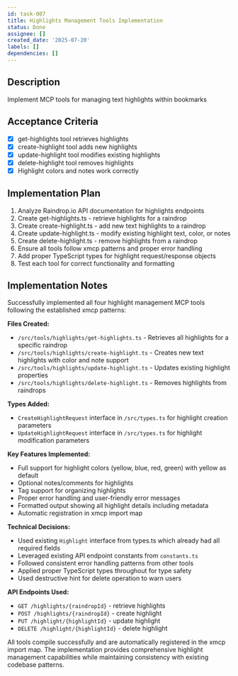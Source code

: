 ```yaml
---
id: task-007
title: Highlights Management Tools Implementation
status: Done
assignee: []
created_date: '2025-07-20'
labels: []
dependencies: []
---
```


## Description

Implement MCP tools for managing text highlights within bookmarks

## Acceptance Criteria

- [x] get-highlights tool retrieves highlights
- [x] create-highlight tool adds new highlights
- [x] update-highlight tool modifies existing highlights
- [x] delete-highlight tool removes highlights
- [x] Highlight colors and notes work correctly

## Implementation Plan

1. Analyze Raindrop.io API documentation for highlights endpoints
2. Create get-highlights.ts - retrieve highlights for a raindrop
3. Create create-highlight.ts - add new text highlights to a raindrop
4. Create update-highlight.ts - modify existing highlight text, color, or notes
5. Create delete-highlight.ts - remove highlights from a raindrop
6. Ensure all tools follow xmcp patterns and proper error handling
7. Add proper TypeScript types for highlight request/response objects
8. Test each tool for correct functionality and formatting

## Implementation Notes

Successfully implemented all four highlight management MCP tools following the established xmcp patterns:

**Files Created:**
- `/src/tools/highlights/get-highlights.ts` - Retrieves all highlights for a specific raindrop
- `/src/tools/highlights/create-highlight.ts` - Creates new text highlights with color and note support
- `/src/tools/highlights/update-highlight.ts` - Updates existing highlight properties
- `/src/tools/highlights/delete-highlight.ts` - Removes highlights from raindrops

**Types Added:**
- `CreateHighlightRequest` interface in `/src/types.ts` for highlight creation parameters
- `UpdateHighlightRequest` interface in `/src/types.ts` for highlight modification parameters

**Key Features Implemented:**
- Full support for highlight colors (yellow, blue, red, green) with yellow as default
- Optional notes/comments for highlights
- Tag support for organizing highlights  
- Proper error handling and user-friendly error messages
- Formatted output showing all highlight details including metadata
- Automatic registration in xmcp import map

**Technical Decisions:**
- Used existing `Highlight` interface from types.ts which already had all required fields
- Leveraged existing API endpoint constants from `constants.ts` 
- Followed consistent error handling patterns from other tools
- Applied proper TypeScript types throughout for type safety
- Used destructive hint for delete operation to warn users

**API Endpoints Used:**
- `GET /highlights/{raindropId}` - retrieve highlights
- `POST /highlights/{raindropId}` - create highlight  
- `PUT /highlight/{highlightId}` - update highlight
- `DELETE /highlight/{highlightId}` - delete highlight

All tools compile successfully and are automatically registered in the xmcp import map. The implementation provides comprehensive highlight management capabilities while maintaining consistency with existing codebase patterns.
